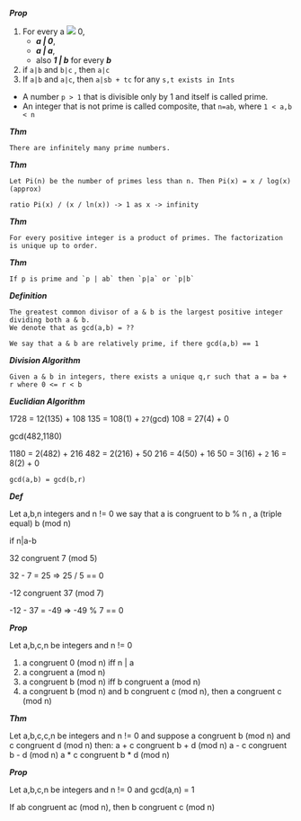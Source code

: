 ___Prop___

1. For every a ![](https://raw.githubusercontent.com/rugbyprof/CMPS-Cryptography/master/symbols/neq.gif) 0, 
    - ___a | 0___, 
    - ___a | a___, 
    - also ___1 | b___ for every ___b___
2. if `a|b` and `b|c` , then `a|c`
3. If `a|b` and `a|c`, then `a|sb + tc` for any `s,t exists in Ints`

- A number `p > 1` that is divisible only by 1 and itself is called prime.
- An integer that is not prime is called composite, that `n=ab`, where `1 < a,b < n`

___Thm___
```
There are infinitely many prime numbers.
```

___Thm___
```
Let Pi(n) be the number of primes less than n. Then Pi(x) = x / log(x) (approx)

ratio Pi(x) / (x / ln(x)) -> 1 as x -> infinity

```

___Thm___
```
For every positive integer is a product of primes. The factorization is unique up to order.

```

___Thm___
```
If p is prime and `p | ab` then `p|a` or `p|b`

```

___Definition___ 

```
The greatest common divisor of a & b is the largest positive integer dividing both a & b.
We denote that as gcd(a,b) = ??
```

```
We say that a & b are relatively prime, if there gcd(a,b) == 1
```

___Division Algorithm___

```
Given a & b in integers, there exists a unique q,r such that a = ba + r where 0 <= r < b
```

___Euclidian Algorithm___

1728 = 12(135) + 108
135 = 108(1) + `27`(gcd)
108 = 27(4) + 0

gcd(482,1180)

1180 = 2(482) + 216
482 = 2(216) + 50
216 = 4(50) + 16
50 = 3(16) + `2`
16 = 8(2) + 0

`gcd(a,b) = gcd(b,r)`

___Def___

Let a,b,n integers and n != 0
we say that a is congruent to b % n , a (triple equal) b (mod n)

if n|a-b 

32 congruent 7 (mod 5)

32 - 7 = 25 => 25 / 5 == 0

-12 congruent 37 (mod 7)

-12 - 37 = -49 => -49 % 7 == 0

___Prop___

Let a,b,c,n be integers and n != 0
1. a congruent 0 (mod n) iff n | a
2. a congruent a (mod n)
3. a congruent b (mod n) iff b congruent a (mod n)
4. a congruent b (mod n) and b congruent c (mod n), then a congruent c (mod n)

___Thm___

Let a,b,c,c,n be integers and n != 0
and suppose a congruent b (mod n) and c congruent d (mod n)
then:
a + c congruent b + d (mod n)
a - c congruent b - d (mod n)
a * c congruent b * d (mod n)

___Prop___

Let a,b,c,n be integers and n != 0
and gcd(a,n) = 1

If ab congruent ac (mod n), then b congruent c (mod n)

